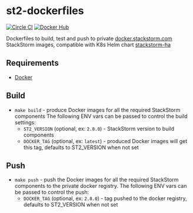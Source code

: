 # st2-dockerfiles
[![Circle CI](https://circleci.com/gh/StackStorm/st2-dockerfiles.svg?style=shield)](https://circleci.com/gh/StackStorm/workflows/st2-dockerfiles)
[![Docker Hub](https://img.shields.io/docker/build/stackstorm/st2-dockerfiles.svg)](https://hub.docker.com/r/stackstorm/)

Dockerfiles to build, test and push to private [docker.stackstorm.com](https://docker.stackstorm.com) StackStorm images,
compatible with K8s Helm chart [stackstorm-ha](https://github.com/StackStorm/stackstorm-ha)

## Requirements
* [Docker](https://docs.docker.com/install/)

## Build
- `make build` - produce Docker images for all the required StackStorm components
  The following ENV vars can be passed to control the build settings:
  - `ST2_VERSION` (optional, ex: `2.8.0`) - StackStorm version to build components
  - `DOCKER_TAG` (optional, ex: `latest`) - produced Docker images will get this tag, defaults to ST2_VERSION when not set

## Push
- `make push` - push the Docker images for all the required StackStorm components to the private docker registry.
  The following ENV vars can be passed to control the push:
  - `DOCKER_TAG` (optional, ex: `2.8.0`) - tag pushed to the docker registry, defaults to ST2_VERSION when not set
